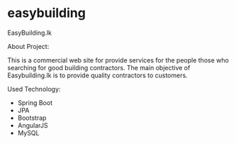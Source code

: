 # easybuilding

EasyBuilding.lk

About Project:

This is a commercial web site for provide services for the people those who searching for good building contractors. The main objective of 
Easybuilding.lk is to provide quality contractors to customers. 

Used Technology:

- Spring Boot
- JPA 
- Bootstrap
- AngularJS
- MySQL
